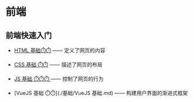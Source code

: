 # 前端



## 前端快速入门

- [HTML 基础⏱️⏱️](./基础/HTML基础.md)  —— 定义了网页的内容

- [CSS 基础 ⏱️⏱️](./基础/CSS基础.md)     —— 描述了网页的布局

- [JS 基础 ⏱️⏱️⏱️ ](./基础/JavaScript基础.md)  —— 控制了网页的行为

- [VueJS 基础 ⏱️⏱️](./基础/VueJS 基础.md) —— 构建用户界面的渐进式框架

